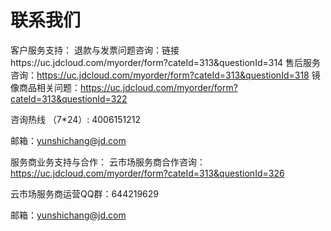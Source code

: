 # 联系我们

客户服务支持：
退款与发票问题咨询：链接https://uc.jdcloud.com/myorder/form?cateId=313&questionId=314
售后服务咨询：https://uc.jdcloud.com/myorder/form?cateId=313&questionId=318
镜像商品相关问题：https://uc.jdcloud.com/myorder/form?cateId=313&questionId=322 

咨询热线 （7*24）: 4006151212

邮箱：yunshichang@jd.com




服务商业务支持与合作：
云市场服务商合作咨询：https://uc.jdcloud.com/myorder/form?cateId=313&questionId=326

云市场服务商运营QQ群：644219629 

邮箱：yunshichang@jd.com
